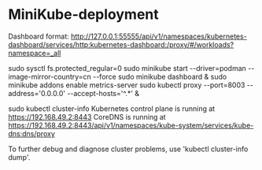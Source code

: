 # MiniKube-deployment
Dashboard format:
http://127.0.0.1:55555/api/v1/namespaces/kubernetes-dashboard/services/http:kubernetes-dashboard:/proxy/#/workloads?namespace=_all

  sudo sysctl fs.protected_regular=0
  sudo minikube start --driver=podman --image-mirror-country=cn --force
  sudo minikube dashboard &
  sudo minikube addons enable metrics-server
  sudo  kubectl proxy --port=8003 --address='0.0.0.0' --accept-hosts='^.*' &

  sudo kubectl cluster-info
Kubernetes control plane is running at https://192.168.49.2:8443
CoreDNS is running at https://192.168.49.2:8443/api/v1/namespaces/kube-system/services/kube-dns:dns/proxy

To further debug and diagnose cluster problems, use 'kubectl cluster-info dump'.
